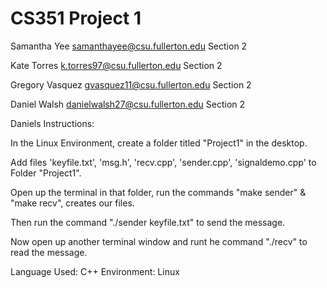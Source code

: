 # CS351 Project 1 


Samantha Yee samanthayee@csu.fullerton.edu Section 2



Kate Torres k.torres97@csu.fullerton.edu Section 2



Gregory Vasquez gvasquez11@csu.fullerton.edu Section 2 



Daniel Walsh danielwalsh27@csu.fullerton.edu Section 2



Daniels Instructions:

In the Linux Environment, create a folder titled "Project1" in the desktop.

Add files 'keyfile.txt', 'msg.h', 'recv.cpp', 'sender.cpp', 'signaldemo.cpp' to Folder "Project1".

Open up the terminal in that folder, run the commands "make sender" & "make recv", creates our files.

Then run the command "./sender keyfile.txt" to send the message.

Now open up another terminal window and runt he command "./recv" to read the message.



Language Used: C++
Environment: Linux

